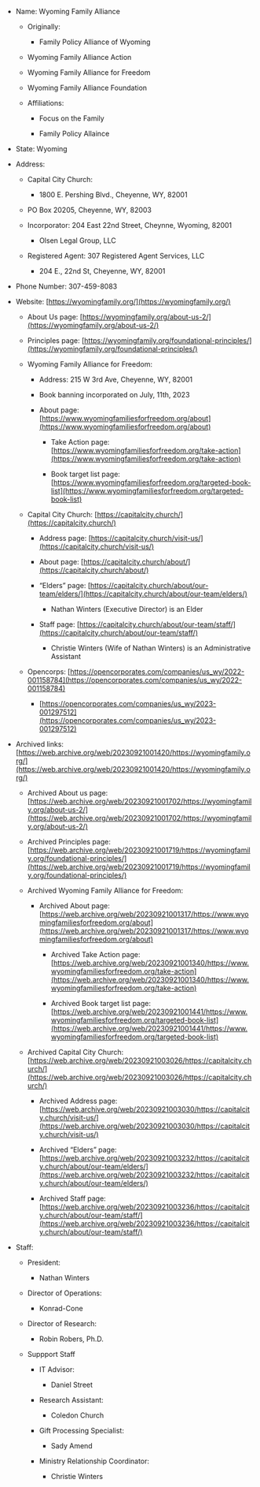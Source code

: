 - Name: Wyoming Family Alliance
    
    - Originally:
        
        - Family Policy Alliance of Wyoming
            
    - Wyoming Family Alliance Action
        
    - Wyoming Family Alliance for Freedom
        
    - Wyoming Family Alliance Foundation
        
    - Affiliations:
        
        - Focus on the Family
            
        - Family Policy Allaince
            
- State: Wyoming
    
- Address:
    
    - Capital City Church:
        
        - 1800 E. Pershing Blvd., Cheyenne, WY, 82001
            
    - PO Box 20205, Cheyenne, WY, 82003
        
    - Incorporator: 204 East 22nd Street, Cheynne, Wyoming, 82001
        
        - Olsen Legal Group, LLC
            
    - Registered Agent: 307 Registered Agent Services, LLC
        
        - 204 E., 22nd St, Cheyenne, WY, 82001
            
- Phone Number: 307-459-8083
    
- Website: [https://wyomingfamily.org/](https://wyomingfamily.org/)
    
    - About Us page: [https://wyomingfamily.org/about-us-2/](https://wyomingfamily.org/about-us-2/)
        
    - Principles page: [https://wyomingfamily.org/foundational-principles/](https://wyomingfamily.org/foundational-principles/)
        
    - Wyoming Family Alliance for Freedom:
        
        - Address: 215 W 3rd Ave, Cheyenne, WY, 82001
            
        - Book banning incorporated on July, 11th, 2023
            
        - About page: [https://www.wyomingfamiliesforfreedom.org/about](https://www.wyomingfamiliesforfreedom.org/about)
            
            - Take Action page: [https://www.wyomingfamiliesforfreedom.org/take-action](https://www.wyomingfamiliesforfreedom.org/take-action)
                
            - Book target list page: [https://www.wyomingfamiliesforfreedom.org/targeted-book-list](https://www.wyomingfamiliesforfreedom.org/targeted-book-list)
                
    - Capital City Church: [https://capitalcity.church/](https://capitalcity.church/)
        
        - Address page: [https://capitalcity.church/visit-us/](https://capitalcity.church/visit-us/)
            
        - About page: [https://capitalcity.church/about/](https://capitalcity.church/about/)
            
        - “Elders” page: [https://capitalcity.church/about/our-team/elders/](https://capitalcity.church/about/our-team/elders/)
            
            - Nathan Winters (Executive Director) is an Elder
                
        - Staff page: [https://capitalcity.church/about/our-team/staff/](https://capitalcity.church/about/our-team/staff/)
            
            - Christie Winters (Wife of Nathan Winters) is an Administrative Assistant
                
    - Opencorps: [https://opencorporates.com/companies/us_wy/2022-001158784](https://opencorporates.com/companies/us_wy/2022-001158784)
        
        - [https://opencorporates.com/companies/us_wy/2023-001297512](https://opencorporates.com/companies/us_wy/2023-001297512)
            
- Archived links: [https://web.archive.org/web/20230921001420/https://wyomingfamily.org/](https://web.archive.org/web/20230921001420/https://wyomingfamily.org/)
    
    - Archived About us page: [https://web.archive.org/web/20230921001702/https://wyomingfamily.org/about-us-2/](https://web.archive.org/web/20230921001702/https://wyomingfamily.org/about-us-2/)
        
    - Archived Principles page: [https://web.archive.org/web/20230921001719/https://wyomingfamily.org/foundational-principles/](https://web.archive.org/web/20230921001719/https://wyomingfamily.org/foundational-principles/)
        
    - Archived Wyoming Family Alliance for Freedom:
        
        - Archived About page: [https://web.archive.org/web/20230921001317/https://www.wyomingfamiliesforfreedom.org/about](https://web.archive.org/web/20230921001317/https://www.wyomingfamiliesforfreedom.org/about)
            
            - Archived Take Action page: [https://web.archive.org/web/20230921001340/https://www.wyomingfamiliesforfreedom.org/take-action](https://web.archive.org/web/20230921001340/https://www.wyomingfamiliesforfreedom.org/take-action)
                
            - Archived Book target list page: [https://web.archive.org/web/20230921001441/https://www.wyomingfamiliesforfreedom.org/targeted-book-list](https://web.archive.org/web/20230921001441/https://www.wyomingfamiliesforfreedom.org/targeted-book-list)
                
    - Archived Capital City Church: [https://web.archive.org/web/20230921003026/https://capitalcity.church/](https://web.archive.org/web/20230921003026/https://capitalcity.church/)
        
        - Archived Address page: [https://web.archive.org/web/20230921003030/https://capitalcity.church/visit-us/](https://web.archive.org/web/20230921003030/https://capitalcity.church/visit-us/)
            
        - Archived “Elders” page: [https://web.archive.org/web/20230921003232/https://capitalcity.church/about/our-team/elders/](https://web.archive.org/web/20230921003232/https://capitalcity.church/about/our-team/elders/)
            
        - Archived Staff page: [https://web.archive.org/web/20230921003236/https://capitalcity.church/about/our-team/staff/](https://web.archive.org/web/20230921003236/https://capitalcity.church/about/our-team/staff/)
            
- Staff:
    
    - President:
        
        - Nathan Winters
            
    - Director of Operations:
        
        - Konrad-Cone
            
    - Director of Research:
        
        - Robin Robers, Ph.D.
            
    - Suppport Staff
        
        - IT Advisor:
            
            - Daniel Street
                
        - Research Assistant:
            
            - Coledon Church
                
        - Gift Processing Specialist:
            
            - Sady Amend
                
        - Ministry Relationship Coordinator:
            
            - Christie Winters